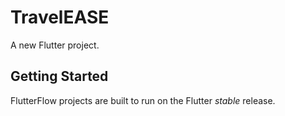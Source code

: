 # TravelEASE

A new Flutter project.

## Getting Started

FlutterFlow projects are built to run on the Flutter _stable_ release.
